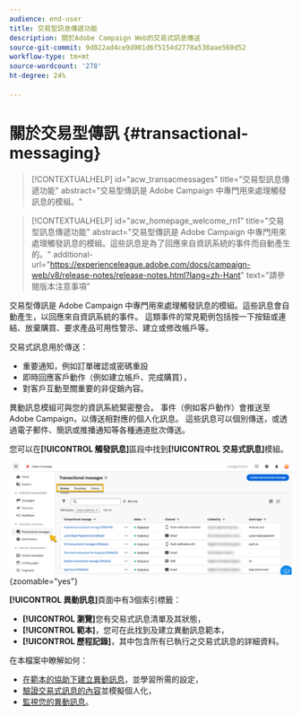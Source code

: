 ```yaml
---
audience: end-user
title: 交易型訊息傳遞功能
description: 關於Adobe Campaign Web的交易式訊息傳送
source-git-commit: 9d022ad4ce9d001d6f5154d2778a538aae560d52
workflow-type: tm+mt
source-wordcount: '278'
ht-degree: 24%

---
```


# 關於交易型傳訊 {#transactional-messaging}

>[!CONTEXTUALHELP]
>id="acw_transacmessages"
>title="交易型訊息傳遞功能"
>abstract="交易型傳訊是 Adobe Campaign 中專門用來處理觸發訊息的模組。"

>[!CONTEXTUALHELP]
>id="acw_homepage_welcome_rn1"
>title="交易型訊息傳遞功能"
>abstract="交易型傳訊是 Adobe Campaign 中專門用來處理觸發訊息的模組。這些訊息是為了回應來自資訊系統的事件而自動產生的。"
>additional-url="https://experienceleague.adobe.com/docs/campaign-web/v8/release-notes/release-notes.html?lang=zh-Hant" text="請參閱版本注意事項"

<!-- >>[!CONTEXTUALHELP]
>id="acw_transacmessages_exclusionlogs"
>title="Transactional messaging exclusion logs"
>abstract="Transactional messaging exclusion logs" -->

交易型傳訊是 Adobe Campaign 中專門用來處理觸發訊息的模組。這些訊息會自動產生，以回應來自資訊系統的事件。 這類事件的常見範例包括按一下按鈕或連結、放棄購買、要求產品可用性警示、建立或修改帳戶等。

交易式訊息用於傳送：

* 重要通知，例如訂單確認或密碼重設
* 即時回應客戶動作（例如建立帳戶、完成購買），
* 對客戶互動至關重要的非促銷內容。

異動訊息模組可與您的資訊系統緊密整合。 事件（例如客戶動作）會推送至Adobe Campaign，以傳送相對應的個人化訊息。 這些訊息可以個別傳送，或透過電子郵件、簡訊或推播通知等各種通道批次傳送。

您可以在&#x200B;**[!UICONTROL 觸發訊息]**&#x200B;區段中找到&#x200B;**[!UICONTROL 交易式訊息]**&#x200B;模組。

![](assets/transactional.png){zoomable="yes"}

**[!UICONTROL 異動訊息]**&#x200B;頁面中有3個索引標籤：

* **[!UICONTROL 瀏覽]**&#x200B;您有交易式訊息清單及其狀態，
* **[!UICONTROL 範本]**，您可在此找到及建立異動訊息範本，
* **[!UICONTROL 歷程記錄]**，其中包含所有已執行之交易式訊息的詳細資料。

在本檔案中瞭解如何：

* [在範本的協助下建立異動訊息](create-transactional.md)，並學習所需的設定，
* [驗證交易式訊息的內容](validate-transactional.md)並模擬個人化，
* [監視您的異動訊息](monitor-transactional.md)。
